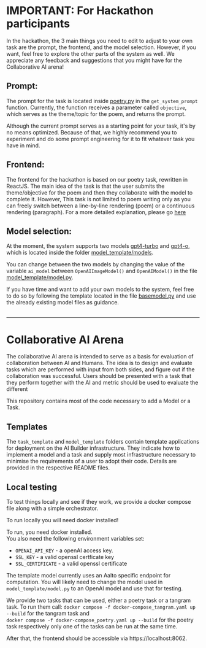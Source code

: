 # IMPORTANT: For Hackathon participants
In the hackathon, the 3 main things you need to edit to adjust to your own task are the prompt, the frontend, and the model selection. However, if you want, feel free to explore the other parts of the system as well. We appreciate any feedback and suggestions that you might have for the Collaborative AI arena!

## Prompt:
The prompt for the task is located inside [poetry.py](task_template/app/task_examples/poetry.py) in the `get_system_prompt` function. Currently, the function receives a parameter called `objective`, which serves as the theme/topic for the poem, and returns the prompt. 

Although the current prompt serves as a starting point for your task, it's by no means optimized. Because of that, we highly recommend you to experiment and do some prompt engineering for it to fit whatever task you have in mind.

## Frontend:
The frontend for the hackathon is based on our poetry task, rewritten in ReactJS. The main idea of the task is that the user submits the theme/objective for the poem and then they collaborate with the model to complete it. However, This task is not limited to poem writing only as you can freely switch between a line-by-line rendering (poem) or a continuous rendering (paragraph). For a more detailed explanation, please go [here](task_template/new-poetry-frontend/README.md)

## Model selection:
At the moment, the system supports two models [gpt4-turbo](model_template/models/openAI_model.py) and [gpt4-o](model_template/models/openAI_image_model.py), which is located inside the folder [model_template/models](model_template/models). 

You can change between the two models by changing the value of the variable `ai_model` between `OpenAIImageModel()` and `OpenAIModel()` in the file [model_template/model.py](model_template/model.py).

If you have time and want to add your own models to the system, feel free to do so by following the template located in the file [basemodel.py](model_template/models/basemodel.py) and use the already existing model files as guidance.
<br/> <br />
___

# Collaborative AI Arena

The collaborative AI arena is intended to serve as a basis for evaluation of collaboration between AI and Humans. The idea is to design and evaluate tasks which are performed with input from both sides, and figure out if the collaboration was successful.
Users should be presented with a task that they perform together with the AI and metric should be used to evaluate the different

This repository contains most of the code necessary to add a Model or a Task.

## Templates

The `task_template` and `model_template` folders contain template applications for deployment on the AI Builder infrastructure.
They indicate how to implement a model and a task and supply most infrastructure necessary to minimise the requirements of a user to adopt their code.
Details are provided in the respective README files.

## Local testing

To test things locally and see if they work, we provide a docker compose file along with a simple orchestrator.

To run locally you will need docker installed!

To run, you need docker installed.  
You also need the following environment variables set:

- `OPENAI_API_KEY` - a openAI access key.
- `SSL_KEY` - a valid openssl certficate key
- `SSL_CERTIFICATE` - a valid openssl certificate

The template model currently uses an Aalto specific endpoint for computation.
You will likely need to change the model used in `model_template/model.py` to an OpenAI model and use that for testing.

We provide two tasks that can be used, either a poetry task or a tangram task. To run them call:
`docker compose -f docker-compose_tangram.yaml up --build` for the tangram task and  
`docker compose -f docker-compose_poetry.yaml up --build` for the poetry task respectively
only one of the tasks can be run at the same time.

After that, the frontend should be accessible via https://localhost:8062.
